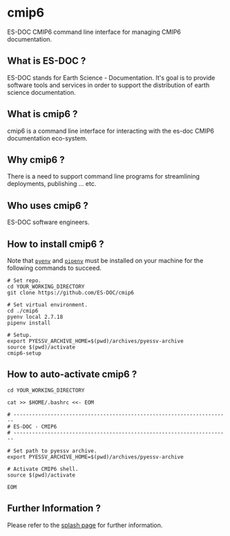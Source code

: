 cmip6
===============

ES-DOC CMIP6 command line interface for managing CMIP6 documentation.


What is ES-DOC ?
--------------------------------------

ES-DOC stands for Earth Science - Documentation.  It's goal is to provide software tools and services in order to support the distribution of earth science documentation.


What is cmip6 ?
--------------------------------------

cmip6 is a command line interface for interacting with the es-doc CMIP6 documentation eco-system.


Why cmip6 ?
--------------------------------------

There is a need to support command line programs for streamlining deployments, publishing ... etc. 


Who uses cmip6 ?
--------------------------------------

ES-DOC software engineers.

How to install cmip6 ?
--------------------------------------

Note that [`pyenv`](https://github.com/pyenv/pyenv) and
[`pipenv`](https://pipenv.pypa.io/en/latest/) must be installed on your
machine for the following commands to succeed.

```
# Set repo.
cd YOUR_WORKING_DIRECTORY
git clone https://github.com/ES-DOC/cmip6

# Set virtual environment.
cd ./cmip6
pyenv local 2.7.18
pipenv install

# Setup.
export PYESSV_ARCHIVE_HOME=$(pwd)/archives/pyessv-archive
source $(pwd)/activate
cmip6-setup
```

How to auto-activate cmip6 ?
--------------------------------------

```
cd YOUR_WORKING_DIRECTORY

cat >> $HOME/.bashrc <<- EOM

# ----------------------------------------------------------------------
# ES-DOC - CMIP6
# ----------------------------------------------------------------------

# Set path to pyessv archive.
export PYESSV_ARCHIVE_HOME=$(pwd)/archives/pyessv-archive

# Activate CMIP6 shell.
source $(pwd)/activate

EOM
```


Further Information ?
--------------------------------------

Please refer to the [splash page](http:es-doc.org) for further information.

